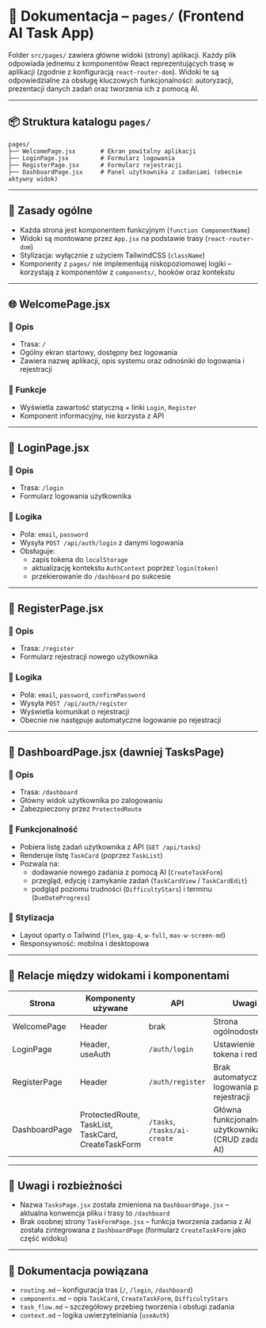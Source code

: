 # 📄 Dokumentacja – `pages/` (Frontend AI Task App)

Folder `src/pages/` zawiera główne widoki (strony) aplikacji. Każdy plik odpowiada jednemu z komponentów React reprezentujących trasę w aplikacji (zgodnie z konfiguracją `react-router-dom`). Widoki te są odpowiedzialne za obsługę kluczowych funkcjonalności: autoryzacji, prezentacji danych zadań oraz tworzenia ich z pomocą AI.

---

## 📦 Struktura katalogu `pages/`

```
pages/
├── WelcomePage.jsx       # Ekran powitalny aplikacji
├── LoginPage.jsx         # Formularz logowania
├── RegisterPage.jsx      # Formularz rejestracji
├── DashboardPage.jsx     # Panel użytkownika z zadaniami (obecnie aktywny widok)
```

---

## 🧭 Zasady ogólne

- Każda strona jest komponentem funkcyjnym (`function ComponentName`)
- Widoki są montowane przez `App.jsx` na podstawie trasy (`react-router-dom`)
- Stylizacja: wyłącznie z użyciem TailwindCSS (`className`)
- Komponenty z `pages/` nie implementują niskopoziomowej logiki – korzystają z komponentów z `components/`, hooków oraz kontekstu

---

## 🌐 WelcomePage.jsx

### 📌 Opis

- Trasa: `/`
- Ogólny ekran startowy, dostępny bez logowania
- Zawiera nazwę aplikacji, opis systemu oraz odnośniki do logowania i rejestracji

### 📌 Funkcje

- Wyświetla zawartość statyczną + linki `Login`, `Register`
- Komponent informacyjny, nie korzysta z API

---

## 🔐 LoginPage.jsx

### 📌 Opis

- Trasa: `/login`
- Formularz logowania użytkownika

### 📌 Logika

- Pola: `email`, `password`
- Wysyła `POST /api/auth/login` z danymi logowania
- Obsługuje:
  - zapis tokena do `localStorage`
  - aktualizację kontekstu `AuthContext` poprzez `login(token)`
  - przekierowanie do `/dashboard` po sukcesie

---

## 🧾 RegisterPage.jsx

### 📌 Opis

- Trasa: `/register`
- Formularz rejestracji nowego użytkownika

### 📌 Logika

- Pola: `email`, `password`, `confirmPassword`
- Wysyła `POST /api/auth/register`
- Wyświetla komunikat o rejestracji
- Obecnie nie następuje automatyczne logowanie po rejestracji

---

## 📂 DashboardPage.jsx (dawniej TasksPage)

### 📌 Opis

- Trasa: `/dashboard`
- Główny widok użytkownika po zalogowaniu
- Zabezpieczony przez `ProtectedRoute`

### 📌 Funkcjonalność

- Pobiera listę zadań użytkownika z API (`GET /api/tasks`)
- Renderuje listę `TaskCard` (poprzez `TaskList`)
- Pozwala na:
  - dodawanie nowego zadania z pomocą AI (`CreateTaskForm`)
  - przegląd, edycję i zamykanie zadań (`TaskCardView` / `TaskCardEdit`)
  - podgląd poziomu trudności (`DifficultyStars`) i terminu (`DueDateProgress`)

### 📌 Stylizacja

- Layout oparty o Tailwind (`flex`, `gap-4`, `w-full`, `max-w-screen-md`)
- Responsywność: mobilna i desktopowa

---

## 🧩 Relacje między widokami i komponentami

| Strona        | Komponenty używane                                 | API                          | Uwagi                                               |
| ------------- | -------------------------------------------------- | ---------------------------- | --------------------------------------------------- |
| WelcomePage   | Header                                             | brak                         | Strona ogólnodostępna                               |
| LoginPage     | Header, useAuth                                    | `/auth/login`                | Ustawienie tokena i redirect                        |
| RegisterPage  | Header                                             | `/auth/register`             | Brak automatycznego logowania po rejestracji        |
| DashboardPage | ProtectedRoute, TaskList, TaskCard, CreateTaskForm | `/tasks`, `/tasks/ai-create` | Główna funkcjonalność użytkownika (CRUD zadań + AI) |

---

## 🧩 Uwagi i rozbieżności

- Nazwa `TasksPage.jsx` została zmieniona na `DashboardPage.jsx` – aktualna konwencja pliku i trasy to `/dashboard`
- Brak osobnej strony `TaskFormPage.jsx` – funkcja tworzenia zadania z AI została zintegrowana z `DashboardPage` (formularz `CreateTaskForm` jako część widoku)

---

## 📄 Dokumentacja powiązana

- `routing.md` – konfiguracja tras (`/`, `/login`, `/dashboard`)
- `components.md` – opis `TaskCard`, `CreateTaskForm`, `DifficultyStars`
- `task_flow.md` – szczegółowy przebieg tworzenia i obsługi zadania
- `context.md` – logika uwierzytelniania (`useAuth`)

